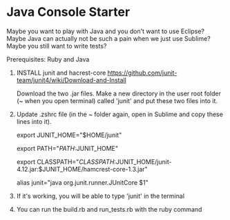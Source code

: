 # Java Console Starter

Maybe you want to play with Java and you don't want to use Eclipse? 
Maybe Java can actually not be such a pain when we just use Sublime?
Maybe you still want to write tests?

Prerequisites: Ruby and Java

1. INSTALL junit and hacrest-core https://github.com/junit-team/junit4/wiki/Download-and-Install

   Download the two .jar files. Make a new directory in the user root folder (~ when you open terminal) called 'junit' and put these two files into it.

2. Update .zshrc file (in the ~ folder again, open in Sublime and copy these lines into it).

   export JUNIT_HOME="$HOME/junit"
   
   export PATH="$PATH:$JUNIT_HOME"
   
   export CLASSPATH="$CLASSPATH:$JUNIT_HOME/junit-4.12.jar:$JUNIT_HOME/hamcrest-core-1.3.jar"
   
   alias junit="java org.junit.runner.JUnitCore $1"

3. If it's working, you will be able to type 'junit' in the terminal
4. You can run the build.rb and run_tests.rb with the ruby command
